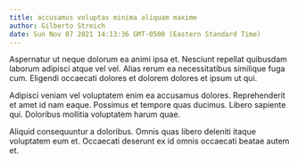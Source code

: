 ```yaml
---
title: accusamus voluptas minima aliquam maxime
author: Gilberto Streich
date: Sun Nov 07 2021 14:13:36 GMT-0500 (Eastern Standard Time)
---
```

Aspernatur ut neque dolorum ea animi ipsa et. Nesciunt repellat quibusdam laborum adipisci atque vel vel. Alias rerum ea necessitatibus similique fuga cum. Eligendi occaecati dolores et dolorem dolores et ipsum ut qui.

 Adipisci veniam vel voluptatem enim ea accusamus dolores. Reprehenderit et amet id nam eaque. Possimus et tempore quas ducimus. Libero sapiente qui. Doloribus mollitia voluptatem harum quae.

 Aliquid consequuntur a doloribus. Omnis quas libero deleniti itaque voluptatem eum et. Occaecati deserunt ex id omnis occaecati beatae autem et.